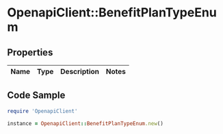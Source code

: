 # OpenapiClient::BenefitPlanTypeEnum

## Properties

Name | Type | Description | Notes
------------ | ------------- | ------------- | -------------

## Code Sample

```ruby
require 'OpenapiClient'

instance = OpenapiClient::BenefitPlanTypeEnum.new()
```



